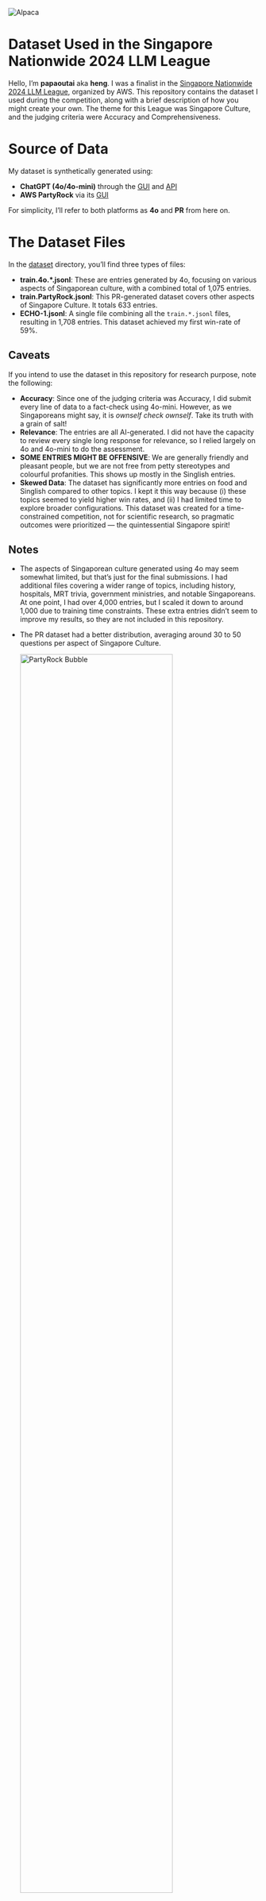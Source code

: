 ![Alpaca](images/AlpacaSG.png)

# Dataset Used in the Singapore Nationwide 2024 LLM League

Hello, I’m **papaoutai** aka **heng**. I was a finalist in the [Singapore Nationwide 2024 LLM League](https://www.youtube.com/@llmleague), organized by AWS.
This repository contains the dataset I used during the competition, along with a brief description of how you might create your own.
The theme for this League was Singapore Culture, and the judging criteria were Accuracy and Comprehensiveness.

# Source of Data
My dataset is synthetically generated using:
- **ChatGPT (4o/4o-mini)** through the [GUI](https://chatgpt.com) and [API](https://platform.openai.com)
- **AWS PartyRock** via its [GUI](https://partyrock.aws)

For simplicity, I’ll refer to both platforms as **4o** and **PR** from here on.

# The Dataset Files
In the [dataset](dataset/) directory, you’ll find three types of files:
- **train.4o.*.jsonl**: These are entries generated by 4o, focusing on various aspects of Singaporean culture, with a combined total of 1,075 entries.
- **train.PartyRock.jsonl**: This PR-generated dataset covers other aspects of Singapore Culture. It totals 633 entries.
- **ECHO-1.jsonl**: A single file combining all the `train.*.jsonl` files, resulting in 1,708 entries. This dataset achieved my first win-rate of 59%.

## Caveats
If you intend to use the dataset in this repository for research purpose, note the following:
- **Accuracy**: Since one of the judging criteria was Accuracy, I did submit every line of data to a fact-check using 4o-mini.
  However, as we Singaporeans might say, it is *ownself check ownself*. Take its truth with a grain of salt!
- **Relevance**: The entries are all AI-generated. I did not have the capacity to review every single long response for relevance,
  so I relied largely on 4o and 4o-mini to do the assessment.
- **SOME ENTRIES MIGHT BE OFFENSIVE**: We are generally friendly and pleasant people, but we are not free from
  petty stereotypes and colourful profanities. This shows up mostly in the Singlish entries.
- **Skewed Data**: The dataset has significantly more entries on food and Singlish compared to other topics.
  I kept it this way because (i) these topics seemed to yield higher win rates,
  and (ii) I had limited time to explore broader configurations.
  This dataset was created for a time-constrained competition, not for scientific research,
  so pragmatic outcomes were prioritized — the quintessential Singapore spirit!

## Notes
- The aspects of Singaporean culture generated using 4o may seem somewhat limited, but that’s just for the final submissions.
  I had additional files covering a wider range of topics, including history, hospitals, MRT trivia, government ministries, and notable Singaporeans.
  At one point, I had over 4,000 entries, but I scaled it down to around 1,000 due to training time constraints.
  These extra entries didn’t seem to improve my results, so they are not included in this repository.
- The PR dataset had a better distribution, averaging around 30 to 50 questions per aspect of Singapore Culture.

  <img src="images/PartyRock_bubble.png" alt="PartyRock Bubble" width="80%">
  
- The smallest dataset to achieve a 59% win rate consisted of 1,364 entries, which were essentially a randomized subset of ECHO-1.
  Some answers were extended, some had humor added. However, the punchlines were weak and occasionally slightly offensive 😒.


## Hyperparameters settings for ECHO-1
  Batch size of 4 was most useful to me in terms of reducing training time.
  
  | Epoch | Learning rate | Batch | Split | Lora modules  | Lora dropout |
  |:-----:|:-------------:|:-----:|:-----:|:-------------:|:------------:|
  |   8   |    0.00025    |   4   |  0.1  | q_proj,v_proj |     0.05     |

  
## Training and Evaluation stats for ECHO-1
  While I had better metrics on other datasets, they all resulted in lower win rates.
  This shows that these stats alone are not the only factors worth focusing on when
  trying to win an LLM competition. **Reminder to future self: don't obssess over it.**
 
  | Epoch | Train Loss | Eval Loss | Train Plex | Eval Plex |
  |:-----:|:----------:|:---------:|:----------:|:---------:|
  |   1   |   1.4463   |   1.3106  |   4.2474   |   3.7085  |
  |   2   |   1.2728   |   1.2445  |   3.5709   |   3.4711  |
  |   3   |   1.2146   |   1.2158  |   3.3668   |   3.3729  |
  |   4   |   1.1779   |   1.2019  |   3.2475   |   3.3266  |
  |   5   |   1.1498   |   1.1947  |   3.1576   |   3.3025  |
  |   6   |   1.1264   |   1.1913  |   3.0845   |   3.2914  |
  |   7   |   1.1063   | **1.1901**|   3.0231   |   3.2873  |
  |   8   |   1.0890   |   1.1910  |   2.9712   | **3.2034**|


## Does Word Length Matter?
The following chart shows the word length distribution of the sample train.jsonl vs train.4o.*.jsonl files.

  <img src="images/Histo4o.png" alt="train.jsonl vs 4o words length" width="80%">

This next chart shows the word length distribution of the train.PartyRock.jsonl file.
  
  <img src="images/HistoPR.png" alt="PartyRock words length" width="80%">

These graphs may suggest that word length plays a role, but they can be misleading.
In reality, the substance of the responses mattered more.
I conducted a few experiments where I simply extended the responses without adding new insights,
but this did not impress the JUDGE.
Longer responses were not necessarily more comprehensive—they were just *cheong hei* (long-winded).

Interestingly, the PartyRock data led to a sudden 4% improvement in the final days of the competition.
This dataset was specifically designed to consider multiple viewpoints, provide comprehensive discussions on each,
and present the results in a well-formatted manner.
**This highlights that substance and structure were more important than sheer length.**


# How to Generate Your Own Dataset

## Using PartyRock
This is the easiest way and we were shown that during the Gen-C workshop. It’s like programming in English. Here are a few links to try:
- [Simple AWS LLMs League Dataset Generator by TheRayG](https://partyrock.aws/u/TheRayG/PmL1RViBp/Simple-AWS-LLMs-League-Dataset-Generator)
- [Advanced AWS LLMs League Dataset Generator by TheRayG](https://partyrock.aws/u/TheRayG/IInyME_vt/Advanced-AWS-LLMs-League-Dataset-Generator)
- [QnACrafter by papaoutai](https://bit.ly/QnACrafter) [![That's me!](https://img.shields.io/badge/That's%20ME!-QnACrafter-orange)](https://bit.ly/QnACrafter)

The first two by Ray Goh were used during the AWS workshops, where we were shown how to use SageMaker and PartyRock.
They are really helpful as starting point. Remix them and read the code - there are interesting techniques in there.

The third, [QnACrafter](https://bit.ly/QnACrafter), is a PartyRock app I wrote after the competition to demonstrate
some ideas I had about generating comprehensive answers using multiple viewpoints.
The gist of what I asked PartyRock to do in QnACrafter is this:
- breakdown a question into N different AI-chosen viewpoints
- carefully format the different viewpoints heading
- expound on those viewpoints comprehensively
- present the final ideas in table form
- convert the tables into JSONL

## ChatGPT API
This require basic knowledge of Python programing. To proceed, you'll need to register for a paid account with [OpenAI](https://platform.openai.com),
as this involves using the API rather than the standard graphical user interface.

Read the API documentation; or have 4o genereate a class to use with an easy interface. To save you the trouble, here is the class it gave me (after several iteration):

```python
import openai

class GPT:
    def __init__(self, api_key=API_KEY, model='gpt-4o-mini', system='You are a helpful assistant.'):
        self.client = openai.OpenAI(api_key=api_key)
        self.model = model
        self.system_prompt = system
    
    def ask(self, prompt):
        response = self.client.chat.completions.create(
            model=self.model,
            messages=[
                {"role": "system", "content": self.system_prompt},
                {"role": "user", "content": prompt}
            ]
        )
        return response.choices[0].message.content

gpt = GPT()
res = gpt.ask('Give me an interesting question about Singlish? Give me a comprehensive answer to it too')
add_to_jsonl(res)
```
Certainly, this is just a simplification. The actual prompts needed to be more detailed concerning the types of questions and answers desired.
We need to make good use of the `system` prompt and ensure that the result is in a simple format we can parse.
Starting with `gpt-4o-mini` is imperative as it is a lot cheaper. Yada yada...
The [QnACrafter](https://bit.ly/QnACrafter) PartyRock app above serves as an excellent reference for the kinds of prompts to use.


### How much does the API cost?
Before uploading this dataset, I used 4o-mini to conduct a basic "racial and religious" sensitivity check on each line.
I sent approximately 5,000 entries in total. The responses I received were either "GOOD" or "BAD," along with a reason for any negative assessments.
The outgoing token costs were clearly the main expense in this process, amounting to a total of SGD 0.43. (The cost with 4o would be roughly 10x.)

  <img src="images/cost.png" alt="Cost of API calls" width="80%">


# Questions and Comments
I created this write-up in response to requests for the dataset.
As AI continues to outperform human abilities in many intellectual areas, I feel that
it's important that we share knowledge and learn from one another to adapt effectively to these rapid advancements.

If you have questions or comments, feel free to leave me a message here on GitHub.
And yes, some of the content above were rewritten by 4o to make my *England more powderful*. 🤣

[**heng**](https://bit.ly/m/heng)
